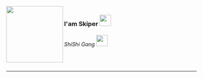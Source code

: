 <img src="https://cdn.discordapp.com/attachments/1182478334949601411/1193011168806191165/1685b9519273959cb9767f7dacc6978b.jpg?ex=65ab293b&is=6598b43b&hm=7a80c2820857ec6422cc27c02ce62941178d54b371e4953d4eef62e2352b9477&" align="left" width="150" height="150">
<h3>I'am Skiper <img src="https://cdn.discordapp.com/emojis/1081703197795696711.gif?v=1" width="30"></h3>
<h6>ShiShi Gang <img src="https://cdn.discordapp.com/emojis/1081703069068312606.gif?v=1" width="30"></h6>
<br>
<hr>
